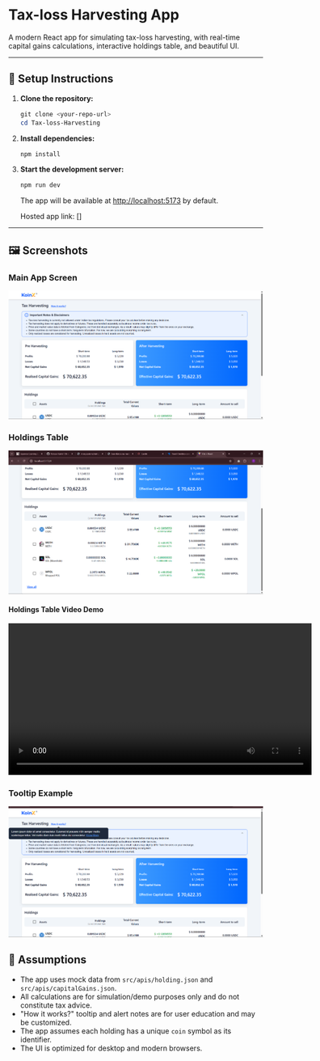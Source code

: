 # Tax-loss Harvesting App

A modern React app for simulating tax-loss harvesting, with real-time capital gains calculations, interactive holdings table, and beautiful UI.

---

## 🚀 Setup Instructions

1. **Clone the repository:**
   ```powershell
   git clone <your-repo-url>
   cd Tax-loss-Harvesting
   ```

2. **Install dependencies:**
   ```powershell
   npm install
   ```

3. **Start the development server:**
   ```powershell
   npm run dev
   ```
   The app will be available at [http://localhost:5173](http://localhost:5173) by default.

    Hosted app link: []
---

## 🖼️ Screenshots

### Main App Screen
![Main Dashboard](./Tax-loss-Harvesting/public/image-1.png)


### Holdings Table
![Holdings Table](./Tax-loss-Harvesting/public/Holding-1.png)

#### Holdings Table Video Demo
<video src="./Tax-loss-Harvesting/public/holdings-video.mp4" controls width="600">Your browser does not support the video tag.</video>

### Tooltip Example
![Tooltip Example](./Tax-loss-Harvesting/public/image-2.png)


## 📝 Assumptions

- The app uses mock data from `src/apis/holding.json` and `src/apis/capitalGains.json`.
- All calculations are for simulation/demo purposes only and do not constitute tax advice.
- "How it works?" tooltip and alert notes are for user education and may be customized.
- The app assumes each holding has a unique `coin` symbol as its identifier.
- The UI is optimized for desktop and modern browsers.
